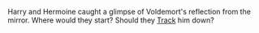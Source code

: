 Harry and Hermoine caught a glimpse of Voldemort's reflection from the mirror.
Where would they start? Should they [Track](../voldemort/voldemort.md) him down? 
